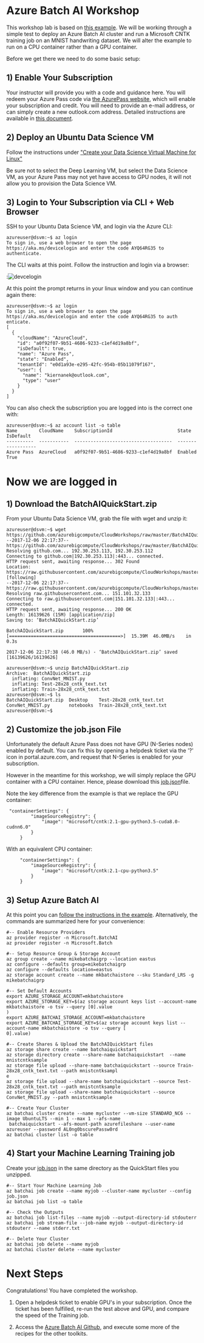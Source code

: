 # Azure Batch AI Workshop

This workshop lab is based on <a href="https://docs.microsoft.com/en-us/azure/batch-ai/">this example</a>. We will be working through a simple test to deploy an Azure Batch AI cluster and run a Microsoft CNTK training job on an MNIST handwriting dataset. We will alter the example to run on a CPU container rather than a GPU container. 

Before we get there we need to do some basic setup: 

## 1) Enable Your Subscription

Your instructor will provide you with a code and guidance here. You will redeem your Azure Pass code via <a href="https://www.microsoftazurepass.com/">the AzurePass website</a>, which will enable your subscription and credit. You will need to provide an e-mail address, or can simply create a new outlook.com address. Detailed instructions are available in <a href=ActivateAzurePass.pdf>this document</a>.

## 2) Deploy an Ubuntu Data Science VM

Follow the instructions under <a href="https://docs.microsoft.com/en-us/azure/machine-learning/data-science-virtual-machine/dsvm-ubuntu-intro">"Create your Data Science Virtual Machine for Linux"</a>

Be sure not to select the Deep Learning VM, but select the Data Science VM, as your Azure Pass may not yet have access to GPU nodes, it will not allow you to provision the Data Science VM. 

## 3) Login to Your Subscription via CLI + Web Browser

SSH to your Ubuntu Data Science VM, and login via the Azure CLI: 

```
azureuser@dsvm:~$ az login
To sign in, use a web browser to open the page https://aka.ms/devicelogin and enter the code AYQ64RG35 to authenticate.
```

The CLI waits at this point. Follow the instruction and login via a browser:

:![devcelogin](images/devicelogin.PNG)

At this point the prompt returns in your linux window and you can continue again there: 
```
azureuser@dsvm:~$ az login
To sign in, use a web browser to open the page https://aka.ms/devicelogin and enter the code AYQ64RG35 to auth
enticate.
[
  {
    "cloudName": "AzureCloud",
    "id": "a0f92f07-9b51-4686-9233-c1ef4d19a8bf",
    "isDefault": true,
    "name": "Azure Pass",
    "state": "Enabled",
    "tenantId": "e0d1a93e-e295-42fc-954b-05b11079f167",
    "user": {
      "name": "kiernanek@outlook.com",
      "type": "user"
    }
  }
]
```
You can also check the subscription you are logged into is the correct one with:
```
azureuser@dsvm:~$ az account list -o table
Name        CloudName    SubscriptionId                        State    IsDefault
----------  -----------  ------------------------------------  -------  -----------
Azure Pass  AzureCloud   a0f92f07-9b51-4686-9233-c1ef4d19a8bf  Enabled  True
```

# Now we are logged in

## 1) Download the BatchAIQuickStart.zip

From your Ubuntu Data Science VM, grab the file with wget and unzip it: 

```
azureuser@dsvm:~$ wget https://github.com/azurebigcompute/CloudWorkshops/raw/master/BatchAIQuickStart.zip
--2017-12-06 22:17:37--  https://github.com/azurebigcompute/CloudWorkshops/raw/master/BatchAIQuickStart.zip
Resolving github.com... 192.30.253.113, 192.30.253.112
Connecting to github.com|192.30.253.113|:443... connected.
HTTP request sent, awaiting response... 302 Found
Location: https://raw.githubusercontent.com/azurebigcompute/CloudWorkshops/master/BatchAIQuickStart.zip [following]
--2017-12-06 22:17:37--  https://raw.githubusercontent.com/azurebigcompute/CloudWorkshops/master/BatchAIQuickStart.zip
Resolving raw.githubusercontent.com... 151.101.32.133
Connecting to raw.githubusercontent.com|151.101.32.133|:443... connected.
HTTP request sent, awaiting response... 200 OK
Length: 16139626 (15M) [application/zip]
Saving to: ‘BatchAIQuickStart.zip’

BatchAIQuickStart.zip       100%[=========================================>]  15.39M  46.0MB/s    in 0.3s

2017-12-06 22:17:38 (46.0 MB/s) - ‘BatchAIQuickStart.zip’ saved [16139626/16139626]

azureuser@dsvm:~$ unzip BatchAIQuickStart.zip
Archive:  BatchAIQuickStart.zip
  inflating: ConvNet_MNIST.py
  inflating: Test-28x28_cntk_text.txt
  inflating: Train-28x28_cntk_text.txt
azureuser@dsvm:~$ ls
BatchAIQuickStart.zip  Desktop    Test-28x28_cntk_text.txt
ConvNet_MNIST.py       notebooks  Train-28x28_cntk_text.txt
azureuser@dsvm:~$
```

## 2) Customize the job.json File

Unfortunately the default Azure Pass does not have GPU (N-Series nodes) enabled by default. You can fix this by opening a helpdesk ticket via the '?' icon in portal.azure.com, and request that N-Series is enabled for your subscription. 

However in the meantime for this workshop, we will simply replace the GPU container with a CPU container. Hence, please download this <a href="job.json">job.json</a>file. 

Note the key difference from the example is that we replace the GPU container:
```
 "containerSettings": {
         "imageSourceRegistry": {
             "image": "microsoft/cntk:2.1-gpu-python3.5-cuda8.0-cudnn6.0"
         }
     }
```
With an equivalent CPU container: 
```
     "containerSettings": {
         "imageSourceRegistry": {
             "image": "microsoft/cntk:2.1-cpu-python3.5"
         }
     }
```

## 3) Setup Azure Batch AI

At this point you can <a href="https://docs.microsoft.com/en-us/azure/batch-ai/quickstart-cli">follow the instructions in the example</a>. Alternatively, the commands are summarized here for your convenience:

```
#-- Enable Resource Providers
az provider register -n Microsoft.BatchAI
az provider register -n Microsoft.Batch

#-- Setup Resource Group & Storage Account
az group create --name mikebatchaigrp --location eastus
az configure --defaults group=mikebatchaigrp
az configure --defaults location=eastus
az storage account create --name mkbatchaistore --sku Standard_LRS -g mikebatchaigrp

#-- Set Default Accounts
export AZURE_STORAGE_ACCOUNT=mkbatchaistore
export AZURE_STORAGE_KEY=$(az storage account keys list --account-name mkbatchaistore -o tsv --query [0].value
)
export AZURE_BATCHAI_STORAGE_ACCOUNT=mkbatchaistore
export AZURE_BATCHAI_STORAGE_KEY=$(az storage account keys list --account-name mkbatchaistore -o tsv --query [
0].value)

#-- Create Shares & Upload the BatchAIQuickStart files
az storage share create --name batchaiquickstart
az storage directory create --share-name batchaiquickstart  --name mnistcntksample
az storage file upload --share-name batchaiquickstart --source Train-28x28_cntk_text.txt --path mnistcntksampl
e
az storage file upload --share-name batchaiquickstart --source Test-28x28_cntk_text.txt --path mnistcntksample
az storage file upload --share-name batchaiquickstart --source ConvNet_MNIST.py --path mnistcntksample

#-- Create Your Cluster
az batchai cluster create --name mycluster --vm-size STANDARD_NC6 --image UbuntuLTS --min 1 --max 1 --afs-name
 batchaiquickstart --afs-mount-path azurefileshare --user-name azureuser --password AL0ng0bscurePassw0rd
az batchai cluster list -o table
```

## 4) Start your Machine Learning Training job

Create your <a href="job.json">job.json</a> in the same directory as the QuickStart files you unzipped. 

```
#-- Start Your Machine Learning Job
az batchai job create --name myjob --cluster-name mycluster --config job.json
az batchai job list -o table

#-- Check the Outputs
az batchai job list-files --name myjob --output-directory-id stdouterr
az batchai job stream-file --job-name myjob --output-directory-id stdouterr --name stderr.txt

#-- Delete Your Cluster
az batchai job delete --name myjob
az batchai cluster delete --name mycluster
```

# Next Steps

Congratulations! You have completed the workshop. 

1) Open a helpdesk ticket to enable GPU's in your subscription. Once the ticket has been fulfilled, re-run the test above and GPU, and compare the speed of the Training job. 

2) Access the <a href="https://github.com/Azure/BatchAI">Azure Batch AI Github</a>, and execute some more of the recipes for the other toolkits. 
